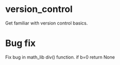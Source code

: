 # version_control
Get familiar with version control basics.
# Bug fix
Fix bug in math_lib div() function. if b=0 return None
